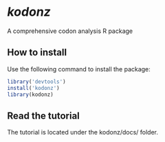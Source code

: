 # _kodonz_
A comprehensive codon analysis R package

## How to install
Use the following command to install the package:
```R
library('devtools')
install('kodonz')
library(kodonz)
```
## Read the tutorial
The tutorial is located under the kodonz/docs/ folder. 

